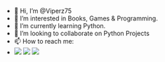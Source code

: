 - 👋 Hi, I’m @Viperz75
- 👀 I’m interested in Books, Games & Programming.
- 🌱 I’m currently learning Python.
- 💞️ I’m looking to collaborate on Python Projects
- 📫 How to reach me: <br>
- <span><a href="https://www.facebook.com/niazmahmud.akash.7/"><img src="https://img.icons8.com/bubbles/50/000000/facebook-new.png"/></a>
<a href="https://www.reddit.com/user/Viperz75"><img src="https://img.icons8.com/bubbles/50/000000/reddit.png"/></a>
<a href="https://twitter.com/Viperz75"><img src="https://img.icons8.com/bubbles/50/000000/twitter-circled.png"/></a></span>

<!---
Viperz75/Viperz75 is a ✨ special ✨ repository because its `README.md` (this file) appears on your GitHub profile.
You can click the Preview link to take a look at your changes.
--->
